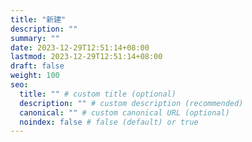 ```yaml
---
title: "新建"
description: ""
summary: ""
date: 2023-12-29T12:51:14+08:00
lastmod: 2023-12-29T12:51:14+08:00
draft: false
weight: 100
seo:
  title: "" # custom title (optional)
  description: "" # custom description (recommended)
  canonical: "" # custom canonical URL (optional)
  noindex: false # false (default) or true
---
```


